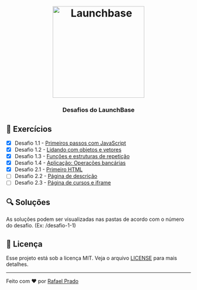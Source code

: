 <h1 align="center">
    <img alt="Launchbase" src="https://github.com/rpradosilva/launchbase-desafios/blob/master/images/logo_launchbase.png" width="250px" />
</h1>

<h3 align="center">
  Desafios do LaunchBase
</h3>

## :rocket: Exercícios

- [x] Desafio 1.1 - [Primeiros passos com JavaScript](https://github.com/Rocketseat/bootcamp-launchbase-desafios-01/blob/master/desafios/01-1-primeiros-passos-com-js.md)
- [x] Desafio 1.2 - [Lidando com objetos e vetores](https://github.com/Rocketseat/bootcamp-launchbase-desafios-01/blob/master/desafios/01-2-lidando-com-objetos-e-vetores.md)
- [x] Desafio 1.3 - [Funções e estruturas de repetição](https://github.com/Rocketseat/bootcamp-launchbase-desafios-01/blob/master/desafios/01-3-funcoes-e-estruturas-de-repeticao.md)
- [x] Desafio 1.4 - [Aplicação: Operações bancárias](https://github.com/Rocketseat/bootcamp-launchbase-desafios-01/blob/master/desafios/01-4-aplicacao-operacoes-bancarias.md)
- [x] Desafio 2.1 - [Primeiro HTML](https://github.com/Rocketseat/bootcamp-launchbase-desafios-02/blob/master/desafios/02-1-primeiro-html.md)
- [ ] Desafio 2.2 - [Página de descrição](https://github.com/Rocketseat/bootcamp-launchbase-desafios-02/blob/master/desafios/02-2-pagina-descricao.md)
- [ ] Desafio 2.3 - [Página de cursos e iframe](https://github.com/Rocketseat/bootcamp-launchbase-desafios-02/blob/master/desafios/02-3-pagina-cursos-e-iframe.md)

## :mag: Soluções

As soluções podem ser visualizadas nas pastas de acordo com o número do desafio. (Ex: /desafio-1-1)

## :memo: Licença

Esse projeto está sob a licença MIT. Veja o arquivo [LICENSE](/LICENSE) para mais detalhes.

---

Feito com ♥ por [Rafael Prado](http://rprado.design)
